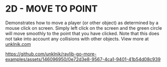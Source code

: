 
# 2D - MOVE TO POINT

Demonstrates how to move a player (or other object) as determined by a mouse click on screen. Simply left click on the screen and the green circle will move smoothly to the point that you have clicked. Note that this does not take into account any collisions with other objects. View more at [unklnik.com](https://unklnik.com/posts/2d-move-to-point/)

https://github.com/unklnik/raylib-go-more-examples/assets/146096950/0e72d3e8-9567-4ca1-9401-41b54d08c939
